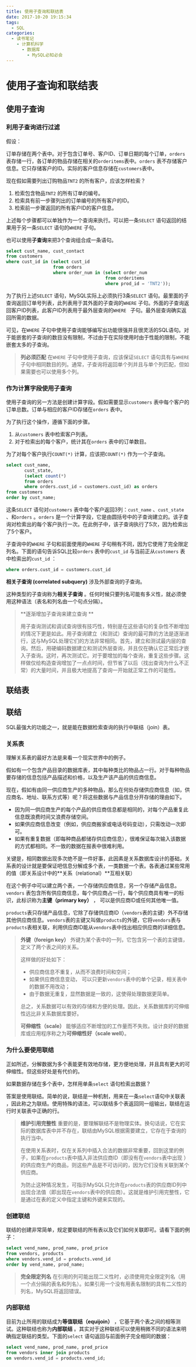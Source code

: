 ```yaml
---
title: 使用子查询和联结表
date: 2017-10-20 19:15:34
tags: 
  - SQL
categories: 
  - 读书笔记
    - 计算机科学
      - 数据库
        - MySQL必知必会
---
```


# 使用子查询和联结表

## 使用子查询

### 利用子查询进行过滤

假设：

订单存储在两个表中。对于包含订单号、客户ID、订单日期的每个订单，`orders`表存储一行，各订单的物品存储在相关的`orderitems`表中。`orders` 表不存储客户信息。它只存储客户的ID。实际的客户信息存储在`customers`表中。

现在假如需要列出订购物品`TNT2` 的所有客户，应该怎样检索？

1. 检索包含物品`TNT2` 的所有订单的编号。
2. 检索具有前一步骤列出的订单编号的所有客户的ID。
3. 检索前一步骤返回的所有客户ID的客户信息。

上述每个步骤都可以单独作为一个查询来执行。可以把一条`SELECT` 语句返回的结果用于另一条`SELECT` 语句的`WHERE` 子句。

也可以使用**子查询**来把3个查询组合成一条语句。

```sql
select cust_name, cust_contact 
from customers 
where cust_id in (select cust_id 
                  from orders 
                  where order_num in (select order_num 
                                      from orderitems 
                                      where prod_id = 'TNT2'));
```

为了执行上述`SELECT` 语句，MySQL实际上必须执行3条`SELECT` 语句。最里面的子查询返回订单号列表，此列表用于其外面的子查询的`WHERE` 子句。外面的子查询返回客户ID列表，此客户ID列表用于最外层查询的`WHERE ` 子句。最外层查询确实返回所需的数据。

可见，在`WHERE` 子句中使用子查询能够编写出功能很强并且很灵活的SQL语句。对于能嵌套的子查询的数目没有限制，不过由于在实际使用时由于性能的限制，不能嵌套太多的子查询。

>**列必须匹配** 在`WHERE` 子句中使用子查询，应该保证`SELECT` 语句具有与`WHERE` 子句中相同数目的列。通常，子查询将返回单个列并且与单个列匹配，但如果需要也可以使用多个列。

### 作为计算字段使用子查询

使用子查询的另一方法是创建计算字段。假如需要显示`customers` 表中每个客户的订单总数。订单与相应的客户ID存储在`orders` 表中。

为了执行这个操作，遵循下面的步骤。

1. 从`customers` 表中检索客户列表。
2. 对于检索出的每个客户，统计其在`orders` 表中的订单数目。

为了对每个客户执行`COUNT(*)` 计算，应该把`COUNT(*)` 作为一个子查询。

```sql
select cust_name, 
       cust_state, 
       (select count(*) 
       from orders 
       where orders.cust_id = customers.cust_id) as orders
from customers 
order by cust_name;
```

这条`SELECT` 语句对`customers` 表中每个客户返回3列：`cust_name` 、`cust_state` 、和`orders` 。`orders` 是一个计算字段，它是由圆括号中的子查询建立的。该子查询对检索出的每个客户执行一次。在此例子中，该子查询执行了5次，因为检索出了5个客户。

子查询中的`WHERE` 子句和前面使用的`WHERE` 子句稍有不同，因为它使用了完全限定列名。下面的语句告诉SQL比较`orders` 表中的`cust_id` 与当前正从`customers` 表中检索出的`cust_id` ：

```sql
where orders.cust_id = customers.cust_id
```

**相关子查询 (correlated subquery)** 涉及外部查询的子查询。

这种类型的子查询称为**相关子查询** 。任何时候只要列名可能有多义性，就必须使用这种语法（表名和列名由一个句点分隔）。

> **逐渐增加子查询来建立查询 **
>
> 用子查询测试和调试查询很有技巧性，特别是在这些语句的复杂性不断增加的情况下更是如此。用子查询建立（和测试）查询的最可靠的方法是逐渐进行，这与MySQL处理它们的方法非常相同。首先，建立和测试最内层的查询。然后，用硬编码数据建立和测试外层查询，并且仅在确认它正常后才嵌入子查询。这时，再次测试它。对于要增加的每个查询，重复这些步骤。这样做仅给构造查询增加了一点点时间，但节省了以后（找出查询为什么不正常）的大量时间，并且极大地提高了查询一开始就正常工作的可能性。

## 联结表

## 联结

SQL最强大的功能之一，就是能在数据检索查询的执行中联结（join）表。

### 关系表

理解关系表的最好方法是来看一个现实世界中的例子。

假如有一个包含产品目录的数据库表，其中每种类比的物品占一行。对于每种物品要存储的信息包括产品描述和价格，以及生产该产品的供应商信息。

现在，假如有由同一供应商生产的多种物品，那么在何处存储供应商信息（如，供应商名、地址、联系方式等）呢？将这些数据与产品信息分开存储的理由如下。

+ 因为同一供应商生产的每个产品的供应商信息都是相同的，对每个产品重复此信息既浪费时间又浪费存储空间。
+ 如果供应商信息改变（例如，供应商搬家或电话号码变动），只需改动一次即可。
+ 如果有重复数据（即每种商品都储存供应商信息），很难保证每次输入该数据的方式都相同。不一致的数据在报表中很难利用。

关键是，相同数据出现多次绝不是一件好事，此因素是关系数据库设计的基础，关系表的设计就是要保证吧信息分解成多个表，一类数据一个表。各表通过某些常用的值（即关系设计中的**关系（relational）**互相关联）

在这个例子中可以建立两个表，一个存储供应商信息，另一个存储产品信息。`vendors` 表包含所有供应商信息，每个供应商占一行，每个供应商具有唯一的标识，此标识称为**主键（primary key）** ， 可以是供应商ID或任何其他唯一值。

`products`表只存储产品信息，它除了存储供应商ID（`vendors`表的主键）外不存储其他供应商信息。`vendors`表的主键又叫做`products`的外键，它将`vendors`表与`products`表相关联，利用供应商ID能从`vendors`表中找出相应供应商的详细信息。

> **外键（foreign key）** 外键为某个表中的一列，它包含另一个表的主键值，定义了两个表之间的关系。
>
> 这样做的好处如下：
>
> + 供应商信息不重复，从而不浪费时间和空间；
> + 如果供应商信息变动， 可以只更新`vendors`表中的单个记录，相关表中的数据不用改动；
> + 由于数据无重复，显然数据是一致的，这使得处理数据更简单。
>
> 总之，关系数据可以有效的存储和方便的处理。因此，关系数据库的可伸缩性远比非关系数据库要好。
>
> **可伸缩性（scale）** 能够适应不断增加的工作量而不失败。设计良好的数据库或应用程序称之为**可伸缩性好（scale well）**。 

### 为什么要使用联结

正如所述，分解数据为多个表能更有效地存储，更方便地处理，并且具有更大的可伸缩性。但这些好处是有代价的。

如果数据存储在多个表中，怎样用单条`select` 语句检索出数据？

答案是使用联结。简单的说，联结是一种机制，用来在一条`select`语句中关联表 ，因此称之为联结。使用特殊的语法，可以联结多个表返回同一组输出，联结在运行时关联表中正确的行。

> **维护引用完整性**  重要的是，要理解联结不是物理实体。换句话说，它在实际的数据库表中并不存在，联结由MySQL根据需要建立，它存在于查询的执行当中。
>
> 在使用关系表时，仅在关系列中插入合法的数据非常重要，回到这里的例子，如果在`products`表中插入非法供应商ID（即没有在`vendors`表中出现 ）的供应商生产的商品，则这些产品是不可访问的，因为它们没有关联到某个供应商。
>
> 为防止这种情况发生，可指示MySQL只允许在`products`表的供应商ID列中出现合法值（即出现在`vendors`表中的供应商）。这就是维护引用完整性，它是通过在表的定义中指定主键和外键来实现的。 

### 创建联结

联结的创建非常简单，规定要联结的所有表以及它们如何关联即可。请看下面的例子：

```sql
select vend_name, prod_name, prod_price
from vendors, products
where vendors.vend_id = products.vend_id
order by vend_name, prod_name;
```

> **完全限定列名** 在引用的列可能出现二义性时，必须使用完全限定列名（用一个点分隔的表名和列名）。如果引用一个没有用表名限制的具有二义性的列名，MySQL将返回错误。

### 内部联结

目前为止所用的联结成为**等值联结（equijoin）** ，它基于两个表之间的相等测试。这种联结也称为**内部联结** 。其实对于这种联结可以使用稍微不同的语法来明确指定联结的类型。下面的`select` 语句返回与前面例子完全相同的数据：

```sql
select vend_name, prod_name, prod_price
from vendors inner join products
on vendors.vend_id = products.vend_id;
```

